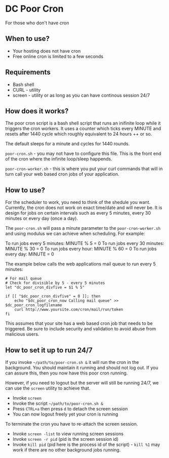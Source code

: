 # DC Poor Cron

For those who don't have cron

## When to use?

* Your hosting does not have cron
* Free online cron is limited to a few seconds

## Requirements

* Bash shell
* CURL - utility
* screen - utility or as long as you can have continous session 24/7

## How does it works?

The poor cron script is a bash shell script that runs an inifinite loop
while it triggers the cron workers. It uses a counter which ticks every MINUTE
and resets after 1440 cycle which roughly equivalent to 24 hours ++ or so.

The default sleeps for a minute and cycles for 1440 rounds. 

`poor-cron.sh` - you may not have to configure this file. This is the
front end of the cron where the infinite loop/sleep happends.

`poor-cron-worker.sh` - this is where you put your curl commands that
will in turn call your web based cron jobs of your application.

## How to use?

For the scheduler to work, you need to think of the shedule you want.
Currently, the cron does not work on exact time/date and will never be.
It is design for jobs on certain intervals such as every 5 minutes,
every 30 minutes or every day (once a day).

The `poor-cron.sh` will pass a minute parameter to the `poor-cron-worker.sh`
and using modulus we can achieve when scheduling. For example:

To run jobs every 5 minutes: MINUTE % 5 = 0
To run jobs every 30 minutes: MINUTE % 30 = 0
To run jobs every hour: MINUTE % 60 = 0
To run jobs every day: MINUTE = 0

The example below calls the web applications mail queue to run every 5 minutes:

	# For mail queue
	# Check for divisible by 5 - every 5 minutes
	let "dc_poor_cron_divfive = $1 % 5"
	
	if [[ "$dc_poor_cron_divfive" = 0 ]]; then
		echo "$dc_poor_cron_now Calling mail queue" >> $dc_poor_cron_logfilename
		curl http://www.yoursite.com/cron/mail/run/token
	fi

This assumes that your site has a web based cron job that needs to be triggered.
Be sure to include security and validation to avoid abuse from malicious users.

## How to set it up to run 24/7

If you invoke `~/path/to/poor-cron.sh &` it will run the cron in the background.
You should maintain it running and should not log out. If you can assure this,
then you now have this poor cron running. 

However, if you need to logout but the server will still be running 24/7,
we can use the `screen` utility to achieve that.

* Invoke `screen`
* Invoke the script `~/path/to/poor-cron.sh &`
* Press `CTRL+a` then press `d` to detach the screen session
* You can now logout freely yet your cron is running

To terminate the cron you have to re-attach the screen session.

* Invoke `screen -list` to view running screen sessions
* Invoke `screen -r pid` (pid is the screen session id)
* Invoke `kill pid` (pid here is the process id of the script) - `kill %1` may work if there are no other background jobs running.

